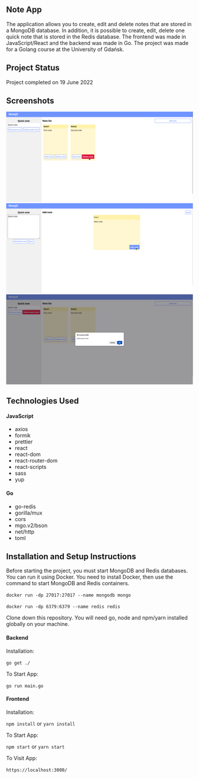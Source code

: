 ## Note App

The application allows you to create, edit and delete notes that are stored in a MongoDB database. In addition, it is possible to create, edit, delete one quick note that is stored in the Redis database. The frontend was made in JavaScript/React and the backend was made in Go. The project was made for a Golang course at the University of Gdańsk.

## Project Status

Project completed on 19 June 2022

## Screenshots

![](./screenshots/1.png)
![](./screenshots/2.png)
![](./screenshots/3.png)

## Technologies Used

#### JavaScript

-   axios
-   formik
-   prettier
-   react
-   react-dom
-   react-router-dom
-   react-scripts
-   sass
-   yup

#### Go

-   go-redis
-   gorilla/mux
-   cors
-   mgo.v2/bson
-   net/http
-   toml

## Installation and Setup Instructions

Before starting the project, you must start MongoDB and Redis databases. You can run it using Docker. You need to install Docker, then use the command to start MongoDB and Redis containers.

`docker run -dp 27017:27017 --name mongodb mongo`

`docker run -dp 6379:6379 --name redis redis`


Clone down this repository. You will need go, node and npm/yarn installed globally on your machine.

#### Backend

Installation:

`go get ./`

To Start App:

`go run main.go`

#### Frontend

Installation:

`npm install` or `yarn install`

To Start App:

`npm start` or `yarn start`

To Visit App:

`https://localhost:3000/`
